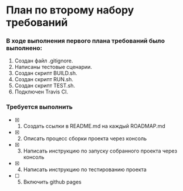 # План по второму набору требований 

###  В ходе выполнения первого плана требований было выполнено:
1.  Создан файл .gitignore.
2.  Написаны тестовые сценарии.
3.  Создан скрипт BUILD.sh.
4.  Создан скрипт RUN.sh.
5.  Создан скрипт TEST.sh.
6.  Подключен Travis CI.

###  Требуется выполнить 
- [x] 1. Создать ссылки в README.md на каждый ROADMAP.md
- [x] 2. Описать процесс сборки проекта через консоль
- [x] 3. Написать инструкцию по запуску собранного проекта через консоль
- [x] 4. Написать инструкцию по тестированию проекта
- [ ] 5. Включить github pages 

